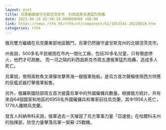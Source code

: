 ```yaml
---
layout: post
title: 烏軍繼續據守北頓涅茨克市　利西昌斯克遭猛烈炮轟
date: 2022-06-18 02:58:19.000000000 +08:00
link: https://news.rthk.hk/rthk/ch/component/k2/1653541-20220618.htm
categories: rthk
---
```


俄烏雙方繼續在烏克蘭東部地區戰鬥，烏軍仍然據守盧甘斯克州的北頓涅茨克市。

州長說，500多名平民被困在市內一間化工廠，包括30多名兒童，只有徹底停火，他們才可疏散。 而一河之隔的利西昌斯克市周五遭俄軍猛烈炮轟，造成多人死亡。

烏軍說，使用兩枚魚叉導彈攻擊黑海一艘俄軍拖船，是烏方首次聲稱使用西方供應的反艦武器打擊俄軍船隻。

另外，俄羅斯國防部周五首次披露烏軍中的外國僱傭兵數量。根據俄方統計，共有來自64個國家和地區的6956名外國僱傭兵和專家前往烏克蘭，其中1956人死亡，1779人離開烏克蘭。

發言人科納申科夫說，俄軍過去一天摧毀了烏方軍事力量「亞速營」在哈爾科夫州的指揮部，防空力量擊落烏軍一架蘇-25戰機。
